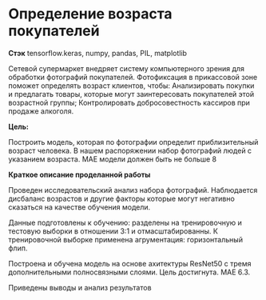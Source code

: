# Определение возраста покупателей

**Стэк**
tensorflow.keras, numpy, pandas, PIL, matplotlib


Сетевой супермаркет внедряет систему компьютерного зрения для обработки фотографий покупателей. Фотофиксация в прикассовой зоне поможет определять возраст клиентов, чтобы:
Анализировать покупки и предлагать товары, которые могут заинтересовать покупателей этой возрастной группы;
Контролировать добросовестность кассиров при продаже алкоголя.


**Цель:** 

Построить модель, которая по фотографии определит приблизительный возраст человека. В нашем распоряжении набор фотографий людей с указанием возраста. MAE модели должен быть не больше 8

**Краткое описание проделанной работы**

Проведен исследовательский анализ набора фотографий. Наблюдается дисбаланс возрастов и другие факторы которые могут негативно сказаться на качестве обучения модели.

Данные подготовлены к обучению: разделены на тренировочную и тестовую выборки в отношении 3:1 и отмасштабированны. К тренировочной выборке применена агрументация: горизонтальный флип.

Построена и обучена модель на основе ахитектуры ResNet50 с тремя дополнительными полносвязными слоями. 
Цель достигнута. MAE  6.3.

Приведены выводы и анализ результатов
